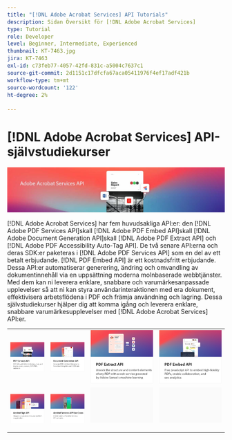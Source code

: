 ```yaml
---
title: "[!DNL Adobe Acrobat Services] API Tutorials"
description: Sidan Översikt för [!DNL Adobe Acrobat Services]
type: Tutorial
role: Developer
level: Beginner, Intermediate, Experienced
thumbnail: KT-7463.jpg
jira: KT-7463
exl-id: c73feb77-4057-42fd-831c-a5004c7637c1
source-git-commit: 2d1151c17dfcfa67aca05411976f4ef17adf421b
workflow-type: tm+mt
source-wordcount: '122'
ht-degree: 2%

---
```


# [!DNL Adobe Acrobat Services] API-självstudiekurser

![[!DNL Acrobat Services] Banderoll](assets/acrobatserviceshero.jpg)

[!DNL Adobe Acrobat Services] har fem huvudsakliga API:er: den [!DNL Adobe PDF Services API]skall [!DNL Adobe PDF Embed API]skall [!DNL Adobe Document Generation API]skall [!DNL Adobe PDF Extract API] och [!DNL Adobe PDF Accessibility Auto-Tag API]. De två senare API:erna och deras SDK:er paketeras i [!DNL Adobe PDF Services API] som en del av ett betalt erbjudande. [!DNL PDF Embed API] är ett kostnadsfritt erbjudande. Dessa API:er automatiserar generering, ändring och omvandling av dokumentinnehåll via en uppsättning moderna molnbaserade webbtjänster. Med dem kan ni leverera enklare, snabbare och varumärkesanpassade upplevelser så att ni kan styra användarinteraktionen med era dokument, effektivisera arbetsflödena i PDF och främja användning och lagring. Dessa självstudiekurser hjälper dig att komma igång och leverera enklare, snabbare varumärkesupplevelser med [!DNL Adobe Acrobat Services] API:er.

<table style="table-layout:fixed">
<tr>
 <td>
   <a href="pdfservices/overview-pdfservices.md">
      <img alt="PDF Services API" src="assets/pdfservicescard.png" />
   </a>
  </td>
  <td>
   <a href="docgen/overview-docgen.md">
      <img alt="API för dokumentgenerering" src="assets/docgencard.png" />
   </a>
  </td>
  <td>
   <a href="pdfextract/overview-extract.md">
      <img alt="PDF Extract API" src="assets/pdfextractcard.png" />
   </a>
  </td>
  <td>
   <a href="pdfembed/overview-embed.md">
      <img alt="Komma igång med Adobe PDF Tools API och Java" src="assets/pdfembedcard.png" />
   </a>
  </td>
</tr>
<tr>
  <td>
   <a href="acrobatsign/overview-sign.md">
      <img alt="Acrobat Sign-API" src="assets/acrobatsigncard.png" />
   </a>
  </td>
 <td>
   <a href="usecases/overview-usecases.md">
      <img alt="[!DNL Adobe Acrobat Services] Användningsexempel för API" src="assets/usecasescard.png" />
   </a>
  </td>
  <td>
    <img alt="Mellanrum" src="assets/GrayBanner_Placeholder.png" />
    <div>
    <br>
  </td>
  <td>
    <img alt="Mellanrum" src="assets/GrayBanner_Placeholder.png" />
    <div>
    <br>
  </td>
</tr>
</table>
